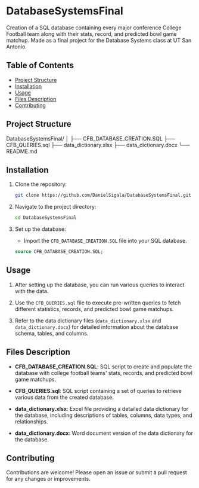 # DatabaseSystemsFinal

Creation of a SQL database containing every major conference College Football team along with their stats, record, and predicted bowl game matchup. Made as a final project for the Database Systems class at UT San Antonio.

## Table of Contents

- [Project Structure](#project-structure)
- [Installation](#installation)
- [Usage](#usage)
- [Files Description](#files-description)
- [Contributing](#contributing)

## Project Structure

DatabaseSystemsFinal/
│
├── CFB_DATABASE_CREATION.SQL
├── CFB_QUERIES.sql
├── data_dictionary.xlsx
├── data_dictionary.docx
└── README.md


## Installation

1. Clone the repository:

    ```bash
    git clone https://github.com/DanielSigala/DatabaseSystemsFinal.git
    ```

2. Navigate to the project directory:

    ```bash
    cd DatabaseSystemsFinal
    ```

3. Set up the database:

    - Import the `CFB_DATABASE_CREATION.SQL` file into your SQL database.

    ```sql
    source CFB_DATABASE_CREATION.SQL;
    ```

## Usage

1. After setting up the database, you can run various queries to interact with the data.

2. Use the `CFB_QUERIES.sql` file to execute pre-written queries to fetch different statistics, records, and predicted bowl game matchups.

3. Refer to the data dictionary files (`data_dictionary.xlsx` and `data_dictionary.docx`) for detailed information about the database schema, tables, and columns.

## Files Description

- **CFB_DATABASE_CREATION.SQL**: SQL script to create and populate the database with college football teams' stats, records, and predicted bowl game matchups.

- **CFB_QUERIES.sql**: SQL script containing a set of queries to retrieve various data from the created database.

- **data_dictionary.xlsx**: Excel file providing a detailed data dictionary for the database, including descriptions of tables, columns, data types, and relationships.

- **data_dictionary.docx**: Word document version of the data dictionary for the database.

## Contributing

Contributions are welcome! Please open an issue or submit a pull request for any changes or improvements.

